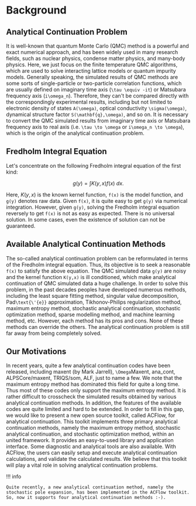 # Background

## Analytical Continuation Problem

It is well-known that quantum Monte Carlo (QMC) method is a powerful and exact numerical approach, and has been widely used in many research fields, such as nuclear physics, condense matter physics, and many-body physics. Here, we just focus on the finite temperature QMC algorithms, which are used to solve interacting lattice models or quantum impurity models. Generally speaking, the simulated results of QMC methods are some sorts of single-particle or two-particle correlation functions, which are usually defined on imaginary time axis (``\tau \equiv -it``) or Matsubara frequency axis (``i\omega_n``). Therefore, they can't be compared directly with the correspondingly experimental results, including but not limited to electronic density of states ``A(\omega)``, optical conductivity ``\sigma(\omega)``, dynamical structure factor ``S(\mathbf{q},\omega)``, and so on. It is necessary to convert the QMC simulated results from imaginary time axis or Matsubara frequency axis to real axis (i.e. ``\tau \to \omega`` or ``i\omega_n \to \omega``), which is the origin of the analytical continuation problem.

## Fredholm Integral Equation

Let's concentrate on the following Fredholm integral equation of the first kind:
```math
g(y) = \int K(y,x) f(x)~dx.
```
Here, $K(y,x)$ is the known kernel function, ``f(x)`` is the model function, and ``g(y)`` denotes raw data. Given ``f(x)``, it is quite easy to get ``g(y)`` via numerical integration. However, given ``g(y)``, solving the Fredholm integral equation reversely to get ``f(x)`` is not as easy as expected. There is no universal solution. In some cases, even the existence of solution can not be guaranteed.

## Available Analytical Continuation Methods

The so-called analytical continuation problem can be reformulated in terms of the Fredholm integral equation. Thus, its objective is to seek a reasonable ``f(x)`` to satisfy the above equation. The QMC simulated data ``g(y)`` are noisy and the kernel function ``K(y,x)`` is ill conditioned, which make analytical continuation of QMC simulated data a huge challenge. In order to solve this problem, in the past decades peoples have developed numerous methods, including the least square fitting method, singular value decomposition, Pad``\text{\'{e}}`` approximation, Tikhonov-Philips regularization method, maximum entropy method, stochastic analytical continuation, stochastic optimization method, sparse modelling method, and machine learning method, etc. However, each method has its pros and cons. None of these methods can override the others. The analytical continuation problem is still far away from being completely solved.

## Our Motivations

In recent years, quite a few analytical continuation codes have been released, including maxent (by Mark Jarrell), ``\Omega``Maxent, ana\_cont, ALPSCore/maxent, TRIQS/som, ALF, just to name a few. We note that the maximum entropy method has dominated this field for quite a long time. Thus most of these codes only support the maximum entropy method. It is rather difficult to crosscheck the simulated results obtained by various analytical continuation methods. In addition, the features of the available codes are quite limited and hard to be extended. In order to fill in this gap, we would like to present a new open source toolkit, called ACFlow, for analytical continuation. This toolkit implements three primary analytical continuation methods, namely the maximum entropy method, stochastic analytical continuation, and stochastic optimization method, within an united framework. It provides an easy-to-used library and application interface. Some diagnostic and analytical tools are also available. With ACFlow, the users can easily setup and execute analytical continuation calculations, and validate the calculated results. We believe that this toolkit will play a vital role in solving analytical continuation problems.

!!! info

    Quite recently, a new analytical continuation method, namely the stochastic pole expansion, has been implemented in the ACFlow toolkit. So, now it supports four analytical continuation methods :-).
